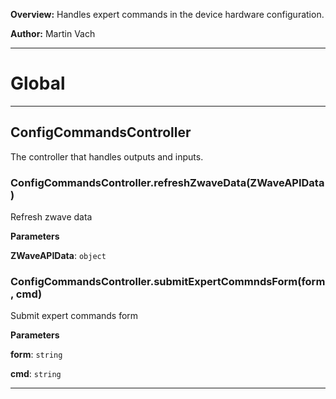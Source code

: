 **Overview:** Handles expert commands  in the device hardware configuration.



**Author:** Martin Vach




* * *

# Global





* * *

## ConfigCommandsController
The controller that handles outputs and inputs.

### ConfigCommandsController.refreshZwaveData(ZWaveAPIData) 

Refresh zwave data

**Parameters**

**ZWaveAPIData**: `object`


### ConfigCommandsController.submitExpertCommndsForm(form, cmd) 

Submit expert commands form

**Parameters**

**form**: `string`

**cmd**: `string`




* * *
